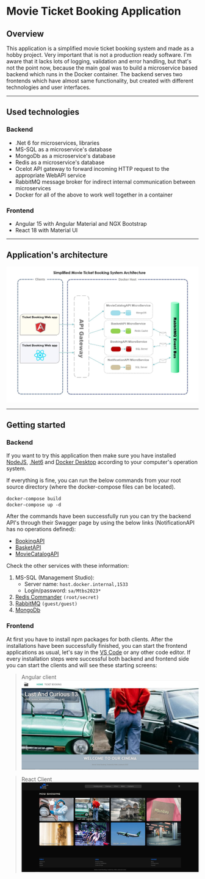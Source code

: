 # Movie Ticket Booking Application

## Overview

This application is a simplified movie ticket booking system and made as a hobby project. Very important that is not a production ready software. I'm aware that it lacks lots of logging, validation and error handling, but that's not the point now, because the main goal was to build a microservice based backend which runs in the Docker container. The backend serves two frontends which have almost same functionality, but created with different technologies and user interfaces.

---

## Used technologies

### Backend
- .Net 6 for microservices, libraries
- MS-SQL as a microservice's database
- MongoDb as a microservice's database
- Redis as a microservice's database
- Ocelot API gateway to forward incoming HTTP request to the appropriate WebAPI service
- RabbitMQ message broker for indirect internal communication between microservices
- Docker for all of the above to work well together in a container

### Frontend
- Angular 15 with Angular Material and NGX Bootstrap
- React 18 with Material UI

---

## Application's architecture

![](readmeimgs/architecture.jpg)

---

## Getting started

### Backend

If you want to try this application then make sure you have installed [NodeJS](https://nodejs.org/en), [.Net6](https://dotnet.microsoft.com/en-us/download/dotnet/6.0) and [Docker Desktop](https://www.docker.com/products/docker-desktop/) according to your computer's operation system.

If everything is fine, you can run the below commands from your root source directory (where the docker-compose files can be located).

```
docker-compose build
docker-compose up -d
```

After the commands have been successfully run you can try the backend API's through their Swagger page by using the below links (NotificationAPI has no operations defined):

- [BookingAPI](http://host.docker.internal:5402/swagger)
- [BasketAPI](http://host.docker.internal:5401/swagger)
- [MovieCatalogAPI](http://host.docker.internal:5400/swagger)

Check the other services with these information:

1. MS-SQL (Management Studio): 
    - Server name:      `host.docker.internal,1533`
    - Login/password:   `sa/Mtbs2023*`
2. [Redis Commander](http://host.docker.internal:8081/) `(root/secret)`
3. [RabbitMQ](http://host.docker.internal:15672/) `(guest/guest)`
4. [MongoDb](http://host.docker.internal:8800/)


### Frontend

At first you have to install npm packages for both clients. After the installations have been successfully finished, you can start the frontend applications as usual, let's say in the [VS Code](https://code.visualstudio.com/) or any other code editor.
If every installation steps were successful both backend and frontend side you can start the clients and will see these starting screens:

>Angular client
![](readmeimgs/angularclient.JPG)

>React Client
![](readmeimgs/reactclient.JPG)

